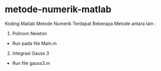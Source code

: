 # metode-numerik-matlab
Koding Matlab Metode Numerik 
Terdapat Beberapa Metode antara lain :

1. Polinom Newton
- Run pada file Main.m


2. Integrasi Gauss 3
- Run file gauss3.m